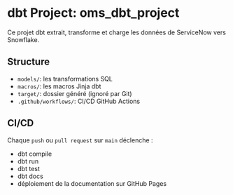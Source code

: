 # dbt Project: oms_dbt_project

Ce projet dbt extrait, transforme et charge les données de ServiceNow vers Snowflake.

## Structure

- `models/`: les transformations SQL
- `macros/`: les macros Jinja dbt
- `target/`: dossier généré (ignoré par Git)
- `.github/workflows/`: CI/CD GitHub Actions

## CI/CD

Chaque `push` ou `pull request` sur `main` déclenche :

- dbt compile
- dbt run
- dbt test
- dbt docs
- déploiement de la documentation sur GitHub Pages